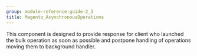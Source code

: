 ```yaml
---
group: module-reference-guide-2_3
title: Magento_AsynchronousOperations
---
```


 This component is designed  to provide response for client who launched the bulk operation as soon as possible and postpone handling of operations moving them to background handler.

